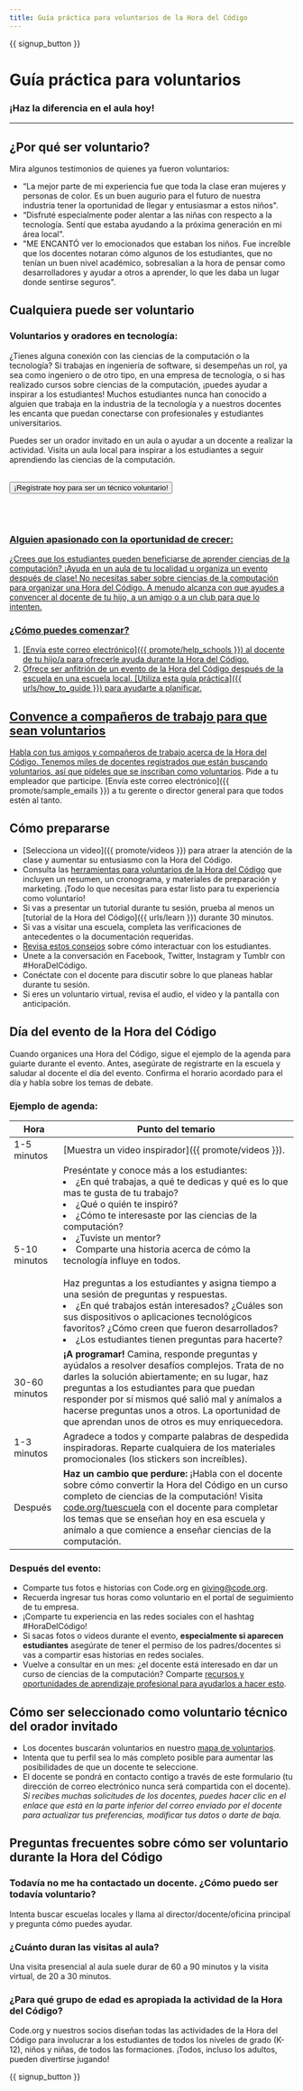 ```yaml
---
title: Guía práctica para voluntarios de la Hora del Código
---
```


{{ signup_button }}

# Guía práctica para voluntarios
### ¡Haz la diferencia en el aula hoy!

***

## ¿Por qué ser voluntario?
Mira algunos testimonios de quienes ya fueron voluntarios:

- “La mejor parte de mi experiencia fue que toda la clase eran mujeres y personas de color. Es un buen augurio para el futuro de nuestra industria tener la oportunidad de llegar y entusiasmar a estos niños".
- “Disfruté especialmente poder alentar a las niñas con respecto a la tecnología. Sentí que estaba ayudando a la próxima generación en mi área local".
- "ME ENCANTÓ ver lo emocionados que estaban los niños. Fue increíble que los docentes notaran cómo algunos de los estudiantes, que no tenían un buen nivel académico, sobresalían a la hora de pensar como desarrolladores y ayudar a otros a aprender, lo que les daba un lugar donde sentirse seguros".

## Cualquiera puede ser voluntario
### Voluntarios y oradores en tecnología:
¿Tienes alguna conexión con las ciencias de la computación o la tecnología? Si trabajas en ingeniería de software, si desempeñas un rol, ya sea como ingeniero o de otro tipo, en una empresa de tecnología, o si has realizado cursos sobre ciencias de la computación, ¡puedes ayudar a inspirar a los estudiantes! Muchos estudiantes nunca han conocido a alguien que trabaja en la industria de la tecnología y a nuestros docentes les encanta que puedan conectarse con profesionales y estudiantes universitarios.

Puedes ser un orador invitado en un aula o ayudar a un docente a realizar la actividad. Visita un aula local para inspirar a los estudiantes a seguir aprendiendo las ciencias de la computación.
<br>
<br>

<a href="https://code.org/volunteer"><button>¡Regístrate hoy para ser un técnico voluntario!</button>

<br>
<br>

### Alguien apasionado con la oportunidad de crecer:
¿Crees que los estudiantes pueden beneficiarse de aprender ciencias de la computación? ¡Ayuda en un aula de tu localidad u organiza un evento después de clase! No necesitas saber sobre ciencias de la computación para organizar una Hora del Código. A menudo alcanza con que ayudes a convencer al docente de tu hijo, a un amigo o a un club para que lo intenten.

### ¿Cómo puedes comenzar?

1. [Envía este correo electrónico]({{ promote/help_schools }}) al docente de tu hijo/a para ofrecerle ayuda durante la Hora del Código.
2. Ofrece ser anfitrión de un evento de la Hora del Código después de la escuela en una escuela local. [Utiliza esta guía práctica]({{ urls/how_to_guide }}) para ayudarte a planificar.

## Convence a compañeros de trabajo para que sean voluntarios
Habla con tus amigos y compañeros de trabajo acerca de la Hora del Código. Tenemos miles de docentes registrados que están buscando voluntarios, así que pídeles que se [inscriban como voluntarios](https://code.org/volunteer). Pide a tu empleador que participe. [Envía este correo electrónico]({{ promote/sample_emails }}) a tu gerente o director general para que todos estén al tanto.

## Cómo prepararse
- [Selecciona un video]({{ promote/videos }}) para atraer la atención de la clase y aumentar su entusiasmo con la Hora del Código.
- Consulta las [herramientas para voluntarios de la Hora del Código](/files/hoc-volunteer-toolkit.pdf) que incluyen un resumen, un cronograma, y materiales de preparación y marketing. ¡Todo lo que necesitas para estar listo para tu experiencia como voluntario!
- Si vas a presentar un tutorial durante tu sesión, prueba al menos un [tutorial de la Hora del Código]({{ urls/learn }}) durante 30 minutos.
- Si vas a visitar una escuela, completa las verificaciones de antecedentes o la documentación requeridas.
- [Revisa estos consejos](https://code.org/files/CSTT_Volunteers.pdf) sobre cómo interactuar con los estudiantes.
- Únete a la conversación en Facebook, Twitter, Instagram y Tumblr con #HoraDelCódigo.
- Conéctate con el docente para discutir sobre lo que planeas hablar durante tu sesión.
- Si eres un voluntario virtual, revisa el audio, el video y la pantalla con anticipación.

## Día del evento de la Hora del Código
Cuando organices una Hora del Código, sigue el ejemplo de la agenda para guiarte durante el evento. Antes, asegúrate de registrarte en la escuela y saludar al docente el día del evento. Confirma el horario acordado para el día y habla sobre los temas de debate.

### Ejemplo de agenda:

| Hora          | Punto del temario                                                                                                                                                                                                                                                                                                                                                                         |
| ------------- | ----------------------------------------------------------------------------------------------------------------------------------------------------------------------------------------------------------------------------------------------------------------------------------------------------------------------------------------------------------------------------------------- |
| 1-5 minutos   | [Muestra un video inspirador]({{ promote/videos }}).                                                                                                                                                                                                                                                                                                                                      |
| 5-10 minutos  | Preséntate y conoce más a los estudiantes:</ul><li>¿En qué trabajas, a qué te dedicas y qué es lo que mas te gusta de tu trabajo?</li><li>¿Qué o quién te inspiró?</li><li>¿Cómo te interesaste por las ciencias de la computación?</li><li>¿Tuviste un mentor?</li><li>Comparte una historia acerca de cómo la tecnología influye en todos.</li><br>Haz preguntas a los estudiantes y asigna tiempo a una sesión de preguntas y respuestas.</br> <li> ¿En qué trabajos están interesados? ¿Cuáles son sus dispositivos o aplicaciones tecnológicos favoritos? ¿Cómo creen que fueron desarrollados? </li><li> ¿Los estudiantes tienen preguntas para hacerte?</ul> |
| 30-60 minutos | **¡A programar!** Camina, responde preguntas y ayúdalos a resolver desafíos complejos. Trata de no darles la solución abiertamente; en su lugar, haz preguntas a los estudiantes para que puedan responder por sí mismos qué salió mal y anímalos a hacerse preguntas unos a otros. La oportunidad de que aprendan unos de otros es muy enriquecedora.                                    |
| 1-3 minutos   | Agradece a todos y comparte palabras de despedida inspiradoras. Reparte cualquiera de los materiales promocionales (los stickers son increíbles).                                                                                                                                                                                                                                         |
| Después       | **Haz un cambio que perdure:** ¡Habla con el docente sobre cómo convertir la Hora del Código en un curso completo de ciencias de la computación! Visita [code.org/tuescuela](https://code.org/yourschool) con el docente para completar los temas que se enseñan hoy en esa escuela y anímalo a que comience a enseñar ciencias de la computación.                                        |

### Después del evento:
- Comparte tus fotos e historias con Code.org en giving@code.org.
- Recuerda ingresar tus horas como voluntario en el portal de seguimiento de tu empresa.
- ¡Comparte tu experiencia en las redes sociales con el hashtag #HoraDelCódigo!
- Si sacas fotos o videos durante el evento, **especialmente si aparecen estudiantes** asegúrate de tener el permiso de los padres/docentes si vas a compartir esas historias en redes sociales.
- Vuelve a consultar en un mes: ¿el docente está interesado en dar un curso de ciencias de la computación? Comparte [recursos y oportunidades de aprendizaje profesional para ayudarlos a hacer esto](https://code.org/yourschool).

## Cómo ser seleccionado como voluntario técnico del orador invitado
- Los docentes buscarán voluntarios en nuestro [mapa de voluntarios](https://code.org/volunteer/local).
- Intenta que tu perfil sea lo más completo posible para aumentar las posibilidades de que un docente te seleccione.
- El docente se pondrá en contacto contigo a través de este formulario (tu dirección de correo electrónico nunca será compartida con el docente). *Si recibes muchas solicitudes de los docentes, puedes hacer clic en el enlace que está en la parte inferior del correo enviado por el docente para actualizar tus preferencias, modificar tus datos o darte de baja.*

## Preguntas frecuentes sobre cómo ser voluntario durante la Hora del Código

### Todavía no me ha contactado un docente. ¿Cómo puedo ser todavía voluntario?
Intenta buscar escuelas locales y llama al director/docente/oficina principal y pregunta cómo puedes ayudar.

### ¿Cuánto duran las visitas al aula?
Una visita presencial al aula suele durar de 60 a 90 minutos y la visita virtual, de 20 a 30 minutos.

### ¿Para qué grupo de edad es apropiada la actividad de la Hora del Código?
Code.org y nuestros socios diseñan todas las actividades de la Hora del Código para involucrar a los estudiantes de todos los niveles de grado (K-12), niños y niñas, de todos las formaciones. ¡Todos, incluso los adultos, pueden divertirse jugando!



{{ signup_button }}
